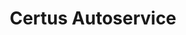 ---
title: "Certus Autoservice"
url: /ruesselsheim-am-main/certus-autoservice/
shop: Autowerkstatt
---